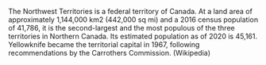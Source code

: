 The Northwest Territories is a federal territory of Canada. At a land area of approximately 1,144,000 km2 (442,000 sq mi) and a 2016 census population of 41,786, it is the second-largest and the most populous of the three territories in Northern Canada. Its estimated population as of 2020 is 45,161. Yellowknife became the territorial capital in 1967, following recommendations by the Carrothers Commission. (Wikipedia)
